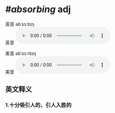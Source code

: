 # ***\#absorbing*** adj
英音 əbˈsɔːbɪŋ  
英音
<audio src="./media/absorbing1_AAC.aac" controls="controls"></audio>

美音 əbˈsɔːrbɪŋ  
美音
<audio src="./media/absorbing2_AAC.aac" controls="controls"></audio>



  

英文释义
---
### 1.**十分吸引人的，引人入胜的**  



